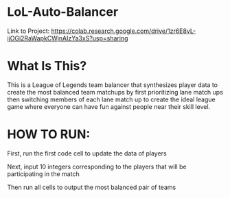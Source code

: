# LoL-Auto-Balancer
Link to Project:
https://colab.research.google.com/drive/1zr6E8vL-ijOGi2RaWapkCWjnAIzYa3xS?usp=sharing

# What Is This?
This is a League of Legends team balancer that synthesizes player data to create the most balanced team matchups by first prioritizing lane match ups then switching members of each lane match up to create the ideal league game where everyone can have fun against people near their skill level.
# HOW TO RUN:
First, run the first code cell to update the data of players

Next, input 10 integers corresponding to the players that will be participating in the match

Then run all cells to output the most balanced pair of teams
